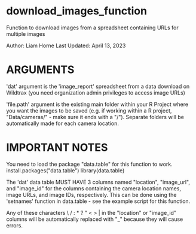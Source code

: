# download_images_function

Function to download images from a spreadsheet containing URLs for multiple images

Author: Liam Horne
Last Updated: April 13, 2023

# ARGUMENTS 

'dat' argument is the 'image_report' spreadsheet from a data download on Wildtrax (you need organization admin privileges to access image URLs)

'file.path' argument is the existing main folder within your R Project where you want the images to be saved (e.g. if working within a R project, "Data/cameras/" - make sure it ends with a "/"). Separate folders will be automatically made for each camera location.


# IMPORTANT NOTES 

You need to load the package "data.table" for this function to work.
install.packages("data.table")
library(data.table)

The 'dat' data table MUST HAVE 3 columns named "location", "image_url", and "image_id" for the columns containing the camera location names, image URLs, and image IDs, respectively.
This can be done using the 'setnames' function in data.table - see the example script for this function.

Any of these characters \ / : * ? " < > | in the "location" or "image_id" columns will be automatically replaced with "_" because they will cause errors.
